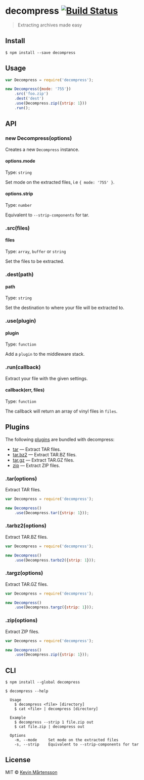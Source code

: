 # decompress [![Build Status](http://img.shields.io/travis/kevva/decompress.svg?style=flat)](https://travis-ci.org/kevva/decompress)

> Extracting archives made easy


## Install

```
$ npm install --save decompress
```


## Usage

```js
var Decompress = require('decompress');

new Decompress({mode: '755'})
	.src('foo.zip')
	.dest('dest')
	.use(Decompress.zip({strip: 1}))
	.run();
```


## API

### new Decompress(options)

Creates a new `Decompress` instance.

#### options.mode

Type: `string`

Set mode on the extracted files, i.e `{ mode: '755' }`.

#### options.strip

Type: `number`

Equivalent to `--strip-components` for tar.

### .src(files)

#### files

Type: `array`, `buffer` or `string`

Set the files to be extracted.

### .dest(path)

#### path

Type: `string`

Set the destination to where your file will be extracted to.

### .use(plugin)

#### plugin

Type: `function`

Add a `plugin` to the middleware stack.

### .run(callback)

Extract your file with the given settings.

#### callback(err, files)

Type: `function`

The callback will return an array of vinyl files in `files`.


## Plugins

The following [plugins](https://www.npmjs.org/browse/keyword/decompressplugin) are bundled with decompress:

* [tar](#tar) — Extract TAR files.
* [tar.bz2](#tarbz2) — Extract TAR.BZ files.
* [tar.gz](#targz) — Extract TAR.GZ files.
* [zip](#zip) — Extract ZIP files.

### .tar(options)

Extract TAR files.

```js
var Decompress = require('decompress');

new Decompress()
	.use(Decompress.tar({strip: 1}));
```

### .tarbz2(options)

Extract TAR.BZ files.

```js
var Decompress = require('decompress');

new Decompress()
	.use(Decompress.tarbz2({strip: 1}));
```

### .targz(options)

Extract TAR.GZ files.

```js
var Decompress = require('decompress');

new Decompress()
	.use(Decompress.targz({strip: 1}));
```

### .zip(options)

Extract ZIP files.

```js
var Decompress = require('decompress');

new Decompress()
	.use(Decompress.zip({strip: 1}));
```


## CLI

```
$ npm install --global decompress
```

```
$ decompress --help

  Usage
    $ decompress <file> [directory]
    $ cat <file> | decompress [directory]

  Example
    $ decompress --strip 1 file.zip out
    $ cat file.zip | decompress out

  Options
    -m, --mode     Set mode on the extracted files
    -s, --strip    Equivalent to --strip-components for tar
```


## License

MIT © [Kevin Mårtensson](https://github.com/kevva)
